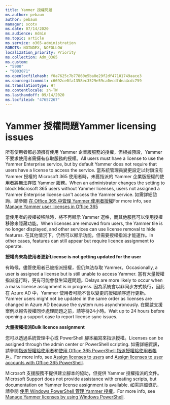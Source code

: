 ```yaml
---
title: Yammer 授權問題
ms.author: pebaum
author: pebaum
manager: scotv
ms.date: 07/14/2020
ms.audience: Admin
ms.topic: article
ms.service: o365-administration
ROBOTS: NOINDEX, NOFOLLOW
localization_priority: Priority
ms.collection: Adm_O365
ms.custom:
- "5900"
- "9003071"
ms.openlocfilehash: f0a7625c7b77860e5ba0e29f2df47101749aace3
ms.sourcegitcommit: c6692ce0fa1358ec3529e59ca0ecdfdea4cdc759
ms.translationtype: HT
ms.contentlocale: zh-TW
ms.lasthandoff: 09/14/2020
ms.locfileid: "47657267"
---
```

# <a name="yammer-licensing-issues"></a><span data-ttu-id="41d71-102">Yammer 授權問題</span><span class="sxs-lookup"><span data-stu-id="41d71-102">Yammer licensing issues</span></span>

<span data-ttu-id="41d71-103">所有使用者都必須擁有使用 Yammer 企業版服務的授權，但根據預設，Yammer 不要求使用者需擁有存取服務的授權。</span><span class="sxs-lookup"><span data-stu-id="41d71-103">All users must have a license to use the Yammer Enterprise service, but by default Yammer does not require that users have a license to access the service.</span></span> <span data-ttu-id="41d71-104">當系統管理員變更設定以封鎖沒有 Yammer 授權的 Microsoft 365 使用者時，未獲指派的 Yammer 企業版授權的使用者將無法存取 Yammer 服務。</span><span class="sxs-lookup"><span data-stu-id="41d71-104">When an administrator changes the setting to block Microsoft 365 users without Yammer licenses, users not assigned a Yammer Enterprise license can't access the Yammer service.</span></span> <span data-ttu-id="41d71-105">如需詳細諮詢，請參閱 [在 Office 365 中管理 Yammer 使用者授權](https://docs.microsoft.com/yammer/manage-yammer-users/manage-yammer-licenses-in-office-365)</span><span class="sxs-lookup"><span data-stu-id="41d71-105">For more info, see [Manage Yammer user licenses in Office 365](https://docs.microsoft.com/yammer/manage-yammer-users/manage-yammer-licenses-in-office-365)</span></span> 

<span data-ttu-id="41d71-106">當使用者的授權被移除時，將不再顯示 Yammer 選格，而其他服務可以使用授權移除來隱藏功能。</span><span class="sxs-lookup"><span data-stu-id="41d71-106">When licenses are removed from users, the Yammer tile is no longer displayed, and other services can use license removal to hide features.</span></span> <span data-ttu-id="41d71-107">在其他情況下，仍然可以顯示功能，但需要授權指派才能運作。</span><span class="sxs-lookup"><span data-stu-id="41d71-107">In other cases, features can still appear but require licence assignment to operate.</span></span>  

<span data-ttu-id="41d71-108">**授權尚未為使用者更新**</span><span class="sxs-lookup"><span data-stu-id="41d71-108">**License is not getting updated for the user**</span></span>  

<span data-ttu-id="41d71-109">有時候，儘管使用者已被指派授權，但仍無法存取 Yammer。</span><span class="sxs-lookup"><span data-stu-id="41d71-109">Occasionally, a user is assigned a license but is still unable to access Yammer.</span></span> <span data-ttu-id="41d71-110">當有大量授權指派進行時，更有可能會發生延遲問題。</span><span class="sxs-lookup"><span data-stu-id="41d71-110">Delays are more likely to occur when a mass license assignment is in progress.</span></span> <span data-ttu-id="41d71-111">因為系統會以非同步方式執行，因此在 Azure AD 中，Yammer 使用者可能不會以變更的授權順序進行更新。</span><span class="sxs-lookup"><span data-stu-id="41d71-111">Yammer users might not be updated in the same order as licenses are changed in Azure AD because the system runs asynchronously.</span></span> <span data-ttu-id="41d71-112">在開啟支援案例以報告授權同步處理問題之前，請等待24小時。</span><span class="sxs-lookup"><span data-stu-id="41d71-112">Wait up to 24 hours before opening a support case to report license sync issues.</span></span>  

<span data-ttu-id="41d71-113">**大量授權指派**</span><span class="sxs-lookup"><span data-stu-id="41d71-113">**Bulk licence assignment**</span></span>  

<span data-ttu-id="41d71-114">您可以透過系統管理中心或 PowerShell 腳本編寫來指派授權。</span><span class="sxs-lookup"><span data-stu-id="41d71-114">Licenses can be assigned through the admin center or PowerShell scripting.</span></span> <span data-ttu-id="41d71-115">如需詳細資訊，請參閱[指派授權給使用者](https://docs.microsoft.com/microsoft-365/admin/manage/assign-licenses-to-users)和[使用 Office 365 PowerShell 指派授權給使用者帳戶](https://docs.microsoft.com/office365/enterprise/powershell/assign-licenses-to-user-accounts-with-office-365-powershell)。</span><span class="sxs-lookup"><span data-stu-id="41d71-115">For more info, see [Assign licenses to users](https://docs.microsoft.com/microsoft-365/admin/manage/assign-licenses-to-users) and [Assign licenses to user accounts with Office 365 PowerShell](https://docs.microsoft.com/office365/enterprise/powershell/assign-licenses-to-user-accounts-with-office-365-powershell).</span></span> 

<span data-ttu-id="41d71-116">Microsoft 支援服務不提供建立腳本的協助，但提供 Yammer 授權指派的文件。</span><span class="sxs-lookup"><span data-stu-id="41d71-116">Microsoft Support does not provide assistance with creating scripts, but documentation on Yammer license assignment is available.</span></span> <span data-ttu-id="41d71-117">如需詳細資訊，請參閱 [使用 Windows PowerShell 管理 Yammer 授權](https://docs.microsoft.com/yammer/manage-yammer-users/manage-yammer-licenses-in-office-365#manage-yammer-licenses-by-using-windows-powershell)。</span><span class="sxs-lookup"><span data-stu-id="41d71-117">For more info, see [Manage Yammer licenses by using Windows PowerShell](https://docs.microsoft.com/yammer/manage-yammer-users/manage-yammer-licenses-in-office-365#manage-yammer-licenses-by-using-windows-powershell).</span></span>